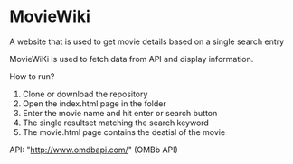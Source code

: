 # MovieWiki
A website that is used to get movie details based on a single search entry

MovieWiKi is used to fetch data from API and display information.

How to run?
  
  1. Clone or download the repository
  2. Open the index.html page in the folder
  3. Enter the movie name and hit enter or search button 
  4. The single resultset matching the search keyword
  5. The movie.html page contains the deatisl of the movie
  
API: "http://www.omdbapi.com/" (OMBb API)
